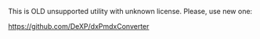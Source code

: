 This is OLD unsupported utility with unknown license. Please, use new one:

https://github.com/DeXP/dxPmdxConverter
